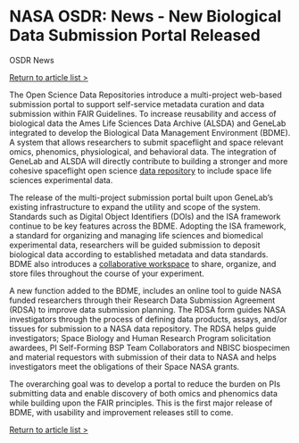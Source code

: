 # NASA OSDR: News - New Biological Data Submission Portal Released

OSDR News

[Return to article list >](broken-reference)

The Open Science Data Repositories introduce a multi-project web-based submission portal to support self-service metadata curation and data submission within FAIR Guidelines. To increase reusability and access of biological data the Ames Life Sciences Data Archive (ALSDA) and GeneLab integrated to develop the Biological Data Management Environment (BDME). A system that allows researchers to submit spaceflight and space relevant omics, phenomics, physiological, and behavioral data. The integration of GeneLab and ALSDA will directly contribute to building a stronger and more cohesive spaceflight open science [data repository](broken-reference) to include space life sciences experimental data.

The release of the multi-project submission portal built upon GeneLab’s existing infrastructure to expand the utility and scope of the system. Standards such as Digital Object Identifiers (DOIs) and the ISA framework continue to be key features across the BDME. Adopting the ISA framework, a standard for organizing and managing life sciences and biomedical experimental data, researchers will be guided submission to deposit biological data according to established metadata and data standards. BDME also introduces a [collaborative workspace](broken-reference) to share, organize, and store files throughout the course of your experiment.

A new function added to the BDME, includes an online tool to guide NASA funded researchers through their Research Data Submission Agreement (RDSA) to improve data submission planning. The RDSA form guides NASA investigators through the process of defining data products, assays, and/or tissues for submission to a NASA data repository. The RDSA helps guide investigators; Space Biology and Human Research Program solicitation awardees, PI Self-Forming BSP Team Collaborators and NBISC biospecimen and material requestors with submission of their data to NASA and helps investigators meet the obligations of their Space NASA grants.

The overarching goal was to develop a portal to reduce the burden on PIs submitting data and enable discovery of both omics and phenomics data while building upon the FAIR principles. This is the first major release of BDME, with usability and improvement releases still to come.

[Return to article list >](broken-reference)
